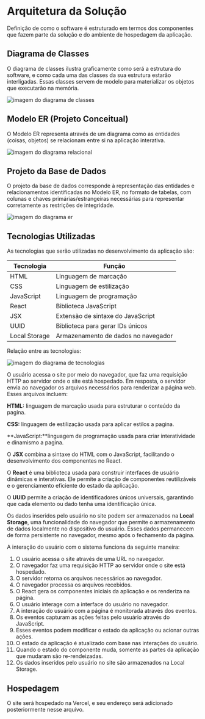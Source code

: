 # Arquitetura da Solução

Definição de como o software é estruturado em termos dos componentes que fazem parte da solução e do ambiente de hospedagem da aplicação.

## Diagrama de Classes

O diagrama de classes ilustra graficamente como será a estrutura do software, e como cada uma das classes da sua estrutura estarão interligadas. Essas classes servem de modelo para materializar os objetos que executarão na memória.

<img src="https://github.com/ICEI-PUC-Minas-PMV-SInt/pmv-sint-2024-2-e2-proj-front-t1-grupo2-eixo2-projeto/blob/main/docs/img/diagrama_classe.png" alt="imagem do diagrama de classes"/>

## Modelo ER (Projeto Conceitual)

O Modelo ER representa através de um diagrama como as entidades (coisas, objetos) se relacionam entre si na aplicação interativa.

<img src="https://github.com/ICEI-PUC-Minas-PMV-SInt/pmv-sint-2024-2-e2-proj-front-t1-grupo2-eixo2-projeto/blob/main/docs/img/diagrama_relacional.png" alt="imagem do diagrama relacional"/>

## Projeto da Base de Dados

O projeto da base de dados corresponde à representação das entidades e relacionamentos identificadas no Modelo ER, no formato de tabelas, com colunas e chaves primárias/estrangeiras necessárias para representar corretamente as restrições de integridade.
 
<img src="https://github.com/ICEI-PUC-Minas-PMV-SInt/pmv-sint-2024-2-e2-proj-front-t1-grupo2-eixo2-projeto/blob/main/docs/img/diagrama_er.png" alt="imagem do diagrama er"/>

## Tecnologias Utilizadas

As tecnologias que serão utilizadas no desenvolvimento da aplicação são:

| Tecnologia | Função |
| ------------- | ------------- |
| HTML  | Linguagem de marcação  |
| CSS  | Linguagem de estilização  |
| JavaScript  | Linguagem de programação  |
| React  | Biblioteca JavaScript  |
| JSX  | Extensão de sintaxe do JavaScript  |
| UUID  | Biblioteca para gerar IDs únicos  |
| Local Storage  | Armazenamento de dados no navegador  |

Relação entre as tecnologias:

<img src="https://github.com/ICEI-PUC-Minas-PMV-SInt/pmv-sint-2024-2-e2-proj-front-t1-grupo2-eixo2-projeto/blob/main/docs/img/diagrama_tecnologias.png" alt="imagem do diagrama de tecnologias"/>

O usuário acessa o site por meio do navegador, que faz uma requisição HTTP ao servidor onde o site está hospedado. Em resposta, o servidor envia ao navegador os arquivos necessários para renderizar a página web. Esses arquivos incluem:

**HTML:** linguagem de marcação usada para estruturar o conteúdo da pagina.

**CSS:** linguagem de estilização usada para aplicar estilos a pagina.

**JavaScript:**linguagem de programação usada para criar interatividade e dinamismo a pagina.

O **JSX** combina a sintaxe do HTML com o JavaScript, facilitando o desenvolvimento dos componentes no React.

O **React** é uma biblioteca usada para construir interfaces de usuário dinâmicas e interativas. Ele permite a criação de componentes reutilizáveis e o gerenciamento eficiente do estado da aplicação.

O **UUID** permite a criação de identificadores únicos universais, garantindo que cada elemento ou dado tenha uma identificação única.

Os dados inseridos pelo usuário no site podem ser armazenados na **Local Storage**, uma funcionalidade do navegador que permite o armazenamento de dados localmente no dispositivo do usuário. Esses dados permanecem de forma persistente no navegador, mesmo após o fechamento da página.


A interação do usuário com o sistema funciona da seguinte maneira:

1. O usuário acessa o site através de uma URL no navegador.
2. O navegador faz uma requisição HTTP ao servidor onde o site está hospedado.
3. O servidor retorna os arquivos necessários ao navegador.
4. O navegador processa os arquivos recebidos.
5. O React gera os componentes iniciais da aplicação e os renderiza na página.
6. O usuário interage com a interface do usuário no navegador.
7. A interação do usuário com a página é monitorada através dos eventos.
8. Os eventos capturam as ações feitas pelo usuário através do JavaScript.
9. Esses eventos podem modificar o estado da aplicação ou acionar outras ações.
10. O estado da aplicação é atualizado com base nas interações do usuário.
11. Quando o estado do componente muda, somente as partes da aplicação que mudaram são re-rendeizadas.
12. Os dados inseridos pelo usuário no site são armazenados na Local Storage.

## Hospedagem

O site será hospedado na Vercel, e seu endereço será adicionado posteriormente nesse arquivo.
